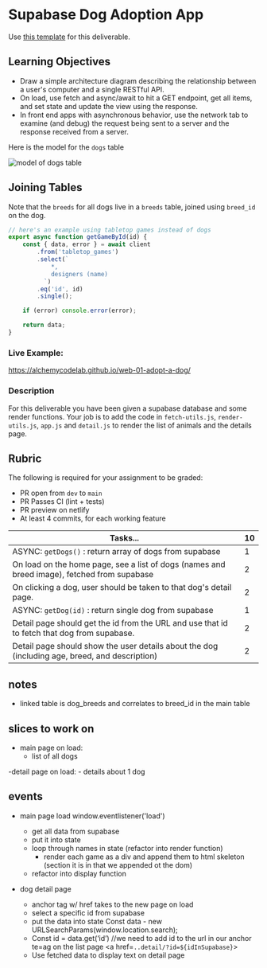 # Supabase Dog Adoption App

Use [this template](https://github.com/alchemycodelab/half-baked-web-01-adopt-a-dog) for this deliverable.

## Learning Objectives

-   Draw a simple architecture diagram describing the relationship between a user's computer and a single RESTful API.
-   On load, use fetch and async/await to hit a GET endpoint, get all items, and set state and update the view using the response.
-   In front end apps with asynchronous behavior, use the network tab to examine (and debug) the request being sent to a server and the response received from a server.

Here is the model for the `dogs` table

![model of dogs table](./data-model.png)

## Joining Tables

Note that the `breeds` for all dogs live in a `breeds` table, joined using `breed_id` on the dog.

```js
// here's an example using tabletop games instead of dogs
export async function getGameById(id) {
    const { data, error } = await client
        .from('tabletop_games')
        .select(`
            *,
            designers (name)
          `)
        .eq('id', id)
        .single();

    if (error) console.error(error);

    return data;
}
```

### Live Example:

https://alchemycodelab.github.io/web-01-adopt-a-dog/

### Description

For this deliverable you have been given a supabase database and some render functions. Your job is to add the code in `fetch-utils.js`, `render-utils.js`, `app.js` and `detail.js` to render the list of animals and the details page.

## Rubric

The following is required for your assignment to be graded:

-   PR open from `dev` to `main`
-   PR Passes CI (lint + tests)
-   PR preview on netlify
-   At least 4 commits, for each working feature

| Tasks...                                                                                       | **10** |
| ---------------------------------------------------------------------------------------------- | ------ |
| ASYNC: `getDogs()` : return array of dogs from supabase                                        | 1      |
| On load on the home page, see a list of dogs (names and breed image), fetched from supabase    | 2      |
| On clicking a dog, user should be taken to that dog's detail page.                             | 2      |
| ASYNC: `getDog(id)` : return single dog from supabase                                          | 1      |
| Detail page should get the id from the URL and use that id to fetch that dog from supabase.    | 2      |
| Detail page should show the user details about the dog (including age, breed, and description) | 2      |

## notes
- linked table is dog_breeds and correlates to breed_id in the main table


## slices to work on
- main page on load:
    - list of all dogs 

-detail page on load:
    - details about 1 dog

## events
- main page load window.eventlistener('load')
    - get all data from supabase
    - put it into state
    - loop through names in state (refactor into render function)
        - render each game as a div and append them to html skeleton (section it is in that we appended ot the dom)
    - refactor into display function

- dog detail page
    - anchor tag w/ href takes to the new page on load
    - select a specific id from supabase
    - put the data into state
    Const data - new URLSearchParams(window.location.search);
    - Const id = data.get(‘id’) //we need to add id to the url in our anchor te=ag on the list page <a href=`..detail/?id=${idInSupabase}`>
    - Use fetched data to display text on detail page
